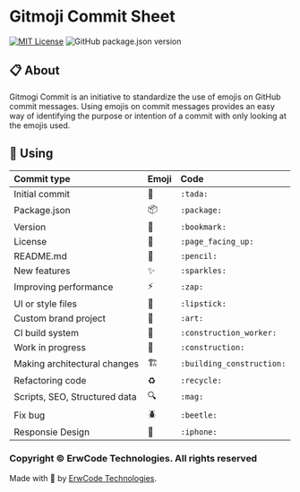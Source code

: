 # Gitmoji Commit Sheet

[![MIT License][mit-license-image]][mit-license-url]
![GitHub package.json version][version-url]

## 📋 About

Gitmogi Commit is an initiative to standardize the use of emojis on GitHub commit messages. Using emojis on commit messages provides an easy way of identifying the purpose or intention of a commit with only looking at the emojis used.


## 🎯 Using

| Commit type                   | Emoji                    | Code                       |
|:------------------------------|:-------------------------|:---------------------------|
| Initial commit                | :tada:                   | `:tada:`                   |
| Package.json                  | :package:                | `:package:`                |
| Version                       | :bookmark:               | `:bookmark:`               |
| License                       | :page_facing_up:         | `:page_facing_up:`         |
| README.md                     | :pencil:                 | `:pencil:`                 |
| New features                  | :sparkles:               | `:sparkles:`               |
| Improving performance         | :zap:                    | `:zap:`                    |
| UI or style files             | :lipstick:               | `:lipstick:`               |
| Custom brand project          | :art:                    | `:art:`                    |
| CI build system               | :construction_worker:    | `:construction_worker:`    |
| Work in progress              | :construction:           | `:construction:`           |
| Making architectural changes  | :building_construction:  | `:building_construction:`  |
| Refactoring code              | :recycle:                | `:recycle:`                |
| Scripts, SEO, Structured data | :mag:                    | `:mag:`                    |
| Fix bug                       | :beetle:                 | `:beetle:`                 |
| Responsie Design              | :iphone:                 | `:iphone:`                 |

### Copyright © ErwCode Technologies. All rights reserved

Made with 💖 by [ErwCode Technologies](https://erwcode.com/).


[mit-license-image]: https://img.shields.io/github/license/erwcode/gitmogi-commit.svg
[mit-license-url]: https://github.com/erwcode/gitmogi-commit/blob/master/LICENSE

[version-url]: https://img.shields.io/github/package-json/v/erwcode/gitmogi-commit.svg?color=red
